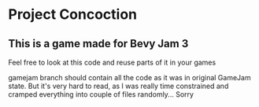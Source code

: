 # **Project Concoction**
## This is a game made for Bevy Jam 3

Feel free to look at this code and reuse parts of it in your games

gamejam branch should contain all the code as it was in original GameJam state. But it's very hard to read, as I was really time constrained and cramped everything into couple of files randomly... Sorry